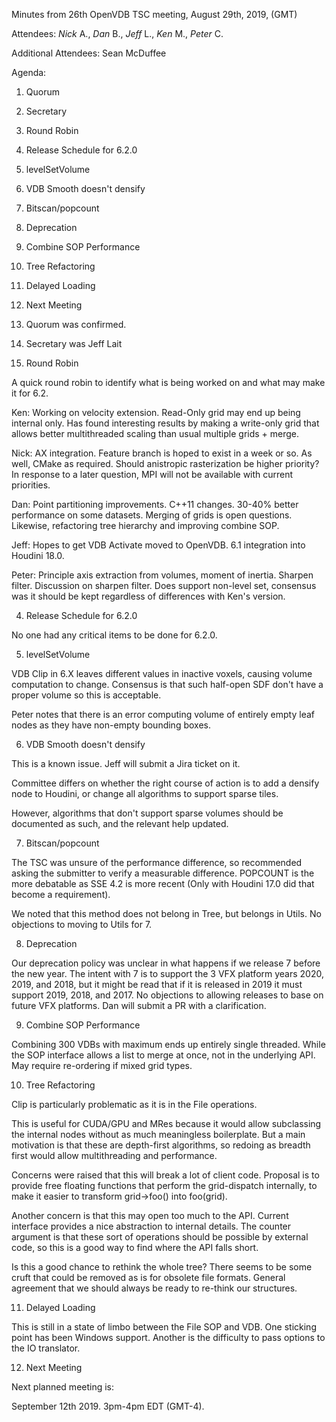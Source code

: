 Minutes from 26th OpenVDB TSC meeting, August 29th, 2019, (GMT)

Attendees: *Nick* A., *Dan* B., *Jeff* L., *Ken* M., *Peter* C.

Additional Attendees: Sean McDuffee

Agenda:

1) Quorum
2) Secretary
3) Round Robin
4) Release Schedule for 6.2.0
5) levelSetVolume
6) VDB Smooth doesn't densify
7) Bitscan/popcount
8) Deprecation
9) Combine SOP Performance
10) Tree Refactoring
11) Delayed Loading
12) Next Meeting

1) Quorum was confirmed.

2) Secretary was Jeff Lait

3) Round Robin

A quick round robin to identify what is being worked on and what may
make it for 6.2.

Ken: Working on velocity extension.  Read-Only grid may end up being internal
only.  Has found interesting results by making a write-only grid that allows
better multithreaded scaling than usual multiple grids + merge.

Nick: AX integration.  Feature branch is hoped to exist in a week or so.
As well, CMake as required.  Should anistropic rasterization be higher
priority?  In response to a later question, MPI will not be available with
current priorities.

Dan: Point partitioning improvements.  C++11 changes.  30-40% better performance
on some datasets.  Merging of grids is open questions.  Likewise, refactoring
tree hierarchy and improving combine SOP.

Jeff: Hopes to get VDB Activate moved to OpenVDB.  6.1 integration into
Houdini 18.0.

Peter: Principle axis extraction from volumes, moment of inertia.  Sharpen
filter.  Discussion on sharpen filter.  Does support non-level set, consensus
was it should be kept regardless of differences with Ken's version.

4) Release Schedule for 6.2.0

No one had any critical items to be done for 6.2.0.

5) levelSetVolume

VDB Clip in 6.X leaves different values in inactive voxels, causing volume
computation to change.  Consensus is that such half-open SDF don't have
a proper volume so this is acceptable.

Peter notes that there is an error computing volume of entirely empty
leaf nodes as they have non-empty bounding boxes.

6) VDB Smooth doesn't densify

This is a known issue.  Jeff will submit a Jira ticket on it.

Committee differs on whether the right course of action is to add a densify
node to Houdini, or change all algorithms to support sparse tiles.

However, algorithms that don't support sparse volumes should be documented as
such, and the relevant help updated.

7) Bitscan/popcount

The TSC was unsure of the performance difference, so recommended asking
the submitter to verify a measurable difference.  POPCOUNT is the more
debatable as SSE 4.2 is more recent (Only with Houdini 17.0 did that become
a requirement).

We noted that this method does not belong in Tree, but belongs in Utils.
No objections to moving to Utils for 7.

8) Deprecation

Our deprecation policy was unclear in what happens if we release 7 before
the new year.  The intent with 7 is to support the 3 VFX platform years
2020, 2019, and 2018, but it might be read that if it is released in 2019
it must support 2019, 2018, and 2017.  No objections to allowing releases
to base on future VFX platforms.  Dan will submit a PR with a clarification.

9) Combine SOP Performance

Combining 300 VDBs with maximum ends up entirely single threaded.  While
the SOP interface allows a list to merge at once, not in the underlying
API.  May require re-ordering if mixed grid types.

10) Tree Refactoring

Clip is particularly problematic as it is in the File operations.

This is useful for CUDA/GPU and MRes because it would allow subclassing
the internal nodes without as much meaningless boilerplate.  But a main
motivation is that these are depth-first algorithms, so redoing as breadth
first would allow multithreading and performance.

Concerns were raised that this will break a lot of client code.  Proposal
is to provide free floating functions that perform the grid-dispatch
internally, to make it easier to transform grid->foo() into foo(grid).

Another concern is that this may open too much to the API.  Current
interface provides a nice abstraction to internal details.  The counter
argument is that these sort of operations should be possible by external
code, so this is a good way to find where the API falls short.

Is this a good chance to rethink the whole tree?  There seems to be
some cruft that could be removed as is for obsolete file formats.
General agreement that we should always be ready to re-think our structures.

11) Delayed Loading

This is still in a state of limbo between the File SOP and VDB.  One
sticking point has been Windows support.  Another is the difficulty
to pass options to the IO translator.

12) Next Meeting

Next planned meeting is:

September 12th 2019.  3pm-4pm EDT (GMT-4).
